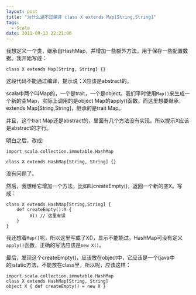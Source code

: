 ```yaml
---
layout: post
title: "为什么通不过编译 class X extends Map[String,String]"
tags:
  - Scala
date: 2011-09-13 22:21:00
---
```


我想定义一个类，继承自HashMap，并增加一些额外方法，用于保存一些配置数据。我开始写成：

```
class X extends Map[String, String] {}
```

这段代码不能通过编译，提示说：X应该是abstract的。

scala中两个叫Map的，一个是trait，一个是object。我们平时使用`Map()`来生成一个新的空Map，实际上调用的是object Map的apply()函数。而这里想要继承，extends Map[String,String]，继承的是trait Map。

并且，这个trait Map还是abstract的，里面有几个方法没有实现。所以提示X应该是abstract的才行。

明白之后，改成:

```
import scala.collection.immutable.HashMap

class X extends HashMap[String, String] {}
```

没有问题了。

然后，我想给它增加一个方法，比如叫createEmpty()，返回一个新的空X。写成：

```
class X extends HashMap[String,String] {
    def createEmpty():X {
         X() // 这里有误
    }
}
```

我还想着`Map()`呢，所以这里写成了X()，显示不能能过。HashMap可没有定义`apply()`函数，正确的写法应该是`new X()`。

最后，发现这个createEmpty()，应该放在object中，它应该是一个(java中的)static方法，不能放在class里，所以呢，应该这样：

```
import scala.collection.immutable.HashMap
class X extends HashMap[String, String]
object X { def createEmpty() = new X }
```